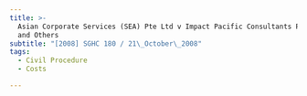 ```yaml
---
title: >-
  Asian Corporate Services (SEA) Pte Ltd v Impact Pacific Consultants Pte Ltd
  and Others
subtitle: "[2008] SGHC 180 / 21\_October\_2008"
tags:
  - Civil Procedure
  - Costs

---
```


